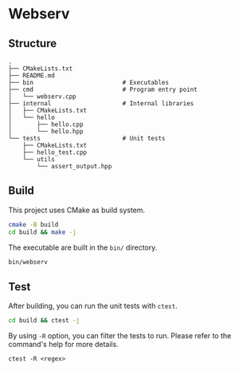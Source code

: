 # Webserv
## Structure
```
.
├── CMakeLists.txt
├── README.md
├── bin                         # Executables
├── cmd                         # Program entry point
│   └── webserv.cpp
├── internal                    # Internal libraries
│   ├── CMakeLists.txt
│   └── hello
│       ├── hello.cpp
│       └── hello.hpp
└── tests                       # Unit tests 
    ├── CMakeLists.txt
    ├── hello_test.cpp
    └── utils
        └── assert_output.hpp
```

## Build
This project uses CMake as build system.
```bash
cmake -B build
cd build && make -j
```
The executable are built in the `bin/` directory.
```bash
bin/webserv
```

## Test
After building, you can run the unit tests with `ctest`.
```bash
cd build && ctest -j
```

By using `-R` option, you can filter the tests to run. Please refer to the command's help for more details.
```
ctest -R <regex>
```